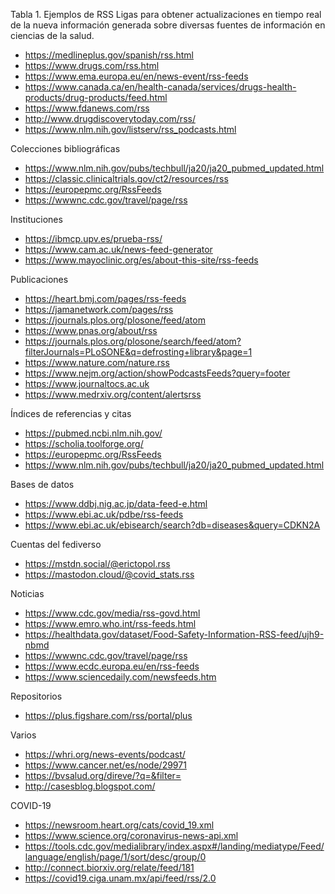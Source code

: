 Tabla 1. Ejemplos de RSS
Ligas para obtener actualizaciones en tiempo real de la nueva información generada sobre diversas fuentes de información en ciencias de la salud.
- https://medlineplus.gov/spanish/rss.html
- https://www.drugs.com/rss.html
- https://www.ema.europa.eu/en/news-event/rss-feeds
- https://www.canada.ca/en/health-canada/services/drugs-health-products/drug-products/feed.html
- https://www.fdanews.com/rss
- http://www.drugdiscoverytoday.com/rss/
- https://www.nlm.nih.gov/listserv/rss_podcasts.html

Colecciones bibliográficas
- https://www.nlm.nih.gov/pubs/techbull/ja20/ja20_pubmed_updated.html
- https://classic.clinicaltrials.gov/ct2/resources/rss
- https://europepmc.org/RssFeeds
- https://wwwnc.cdc.gov/travel/page/rss

Instituciones
- https://ibmcp.upv.es/prueba-rss/
- https://www.cam.ac.uk/news-feed-generator
- https://www.mayoclinic.org/es/about-this-site/rss-feeds

Publicaciones

- https://heart.bmj.com/pages/rss-feeds
- https://jamanetwork.com/pages/rss
- https://journals.plos.org/plosone/feed/atom
- https://www.pnas.org/about/rss
- https://journals.plos.org/plosone/search/feed/atom?filterJournals=PLoSONE&q=defrosting+library&page=1
- https://www.nature.com/nature.rss
- https://www.nejm.org/action/showPodcastsFeeds?query=footer
- https://www.journaltocs.ac.uk
- https://www.medrxiv.org/content/alertsrss

Índices de referencias y citas
- https://pubmed.ncbi.nlm.nih.gov/
- https://scholia.toolforge.org/
- https://europepmc.org/RssFeeds
- https://www.nlm.nih.gov/pubs/techbull/ja20/ja20_pubmed_updated.html

Bases de datos
- https://www.ddbj.nig.ac.jp/data-feed-e.html
- https://www.ebi.ac.uk/pdbe/rss-feeds
- https://www.ebi.ac.uk/ebisearch/search?db=diseases&query=CDKN2A

Cuentas del fediverso
- https://mstdn.social/@erictopol.rss
- https://mastodon.cloud/@covid_stats.rss

Noticias
- https://www.cdc.gov/media/rss-govd.html
- https://www.emro.who.int/rss-feeds.html
- https://healthdata.gov/dataset/Food-Safety-Information-RSS-feed/ujh9-nbmd
- https://wwwnc.cdc.gov/travel/page/rss
- https://www.ecdc.europa.eu/en/rss-feeds
- https://www.sciencedaily.com/newsfeeds.htm

Repositorios
- https://plus.figshare.com/rss/portal/plus

Varios
- https://whri.org/news-events/podcast/
- https://www.cancer.net/es/node/29971
- https://bvsalud.org/direve/?q=&filter=
- http://casesblog.blogspot.com/

COVID-19
- https://newsroom.heart.org/cats/covid_19.xml
- https://www.science.org/coronavirus-news-api.xml
- https://tools.cdc.gov/medialibrary/index.aspx#/landing/mediatype/Feed/language/english/page/1/sort/desc/group/0
- http://connect.biorxiv.org/relate/feed/181
- https://covid19.ciga.unam.mx/api/feed/rss/2.0
